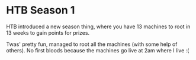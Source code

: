 # HTB Season 1

HTB introduced a new season thing, where you have 13 machines to root in 13 weeks to gain points for prizes.&#x20;

Twas' pretty fun, managed to root all the machines (with some help of others). No first bloods because the machines go live at 2am where I live :(
